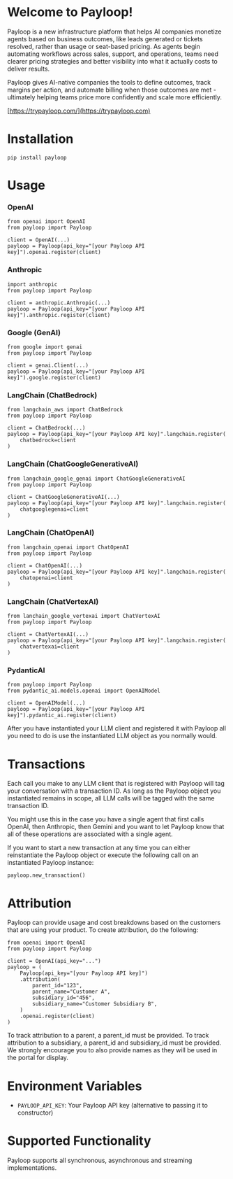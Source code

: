 # Welcome to Payloop!

Payloop is a new infrastructure platform that helps AI companies monetize agents based on business outcomes, like leads generated or tickets resolved, rather than usage or seat-based pricing. As agents begin automating workflows across sales, support, and operations, teams need clearer pricing strategies and better visibility into what it actually costs to deliver results.

Payloop gives AI-native companies the tools to define outcomes, track margins per action, and automate billing when those outcomes are met - ultimately helping teams price more confidently and scale more efficiently.

[https://trypayloop.com/](https://trypayloop.com)

# Installation

    pip install payloop

# Usage

### OpenAI

    from openai import OpenAI
    from payloop import Payloop

    client = OpenAI(...)
    payloop = Payloop(api_key="[your Payloop API key]").openai.register(client)

### Anthropic

    import anthropic
    from payloop import Payloop

    client = anthropic.Anthropic(...)
    payloop = Payloop(api_key="[your Payloop API key]").anthropic.register(client)

### Google (GenAI)

    from google import genai
    from payloop import Payloop

    client = genai.Client(...)
    payloop = Payloop(api_key="[your Payloop API key]").google.register(client)

### LangChain (ChatBedrock)

    from langchain_aws import ChatBedrock
    from payloop import Payloop

    client = ChatBedrock(...)
    payloop = Payloop(api_key="[your Payloop API key]".langchain.register(
        chatbedrock=client
    )

### LangChain (ChatGoogleGenerativeAI)

    from langchain_google_genai import ChatGoogleGenerativeAI
    from payloop import Payloop

    client = ChatGoogleGenerativeAI(...)
    payloop = Payloop(api_key="[your Payloop API key]".langchain.register(
        chatgooglegenai=client
    )

### LangChain (ChatOpenAI)

    from langchain_openai import ChatOpenAI
    from payloop import Payloop

    client = ChatOpenAI(...)
    payloop = Payloop(api_key="[your Payloop API key]".langchain.register(
        chatopenai=client
    )

### LangChain (ChatVertexAI)

    from lanchain_google_vertexai import ChatVertexAI
    from payloop import Payloop

    client = ChatVertexAI(...)
    payloop = Payloop(api_key="[your Payloop API key]".langchain.register(
        chatvertexai=client
    )

### PydanticAI

    from payloop import Payloop
    from pydantic_ai.models.openai import OpenAIModel

    client = OpenAIModel(...)
    payloop = Payloop(api_key="[your Payloop API key]").pydantic_ai.register(client)

After you have instantiated your LLM client and registered it with Payloop all you
need to do is use the instantiated LLM object as you normally would.

# Transactions

Each call you make to any LLM client that is registered with Payloop will tag your conversation with a transaction ID. As long as the Payloop object you instantiated remains in scope, all LLM calls will be tagged with the same transaction ID.

You might use this in the case you have a single agent that first calls OpenAI, then Anthropic, then Gemini and you want to let Payloop know that all of these operations are associated with a single agent.

If you want to start a new transaction at any time you can either reinstantiate the Payloop object or execute the following call on an instantiated Payloop instance:

    payloop.new_transaction()

# Attribution

Payloop can provide usage and cost breakdowns based on the customers that are using your product. To create attribution, do the following:

    from openai import OpenAI
    from payloop import Payloop

    client = OpenAI(api_key="...")
    payloop = (
        Payloop(api_key="[your Payloop API key]")
        .attribution(
            parent_id="123",
            parent_name="Customer A",
            subsidiary_id="456",
            subsidiary_name="Customer Subsidiary B",
        )
        .openai.register(client)
    )

To track attribution to a parent, a parent_id must be provided. To track attribution
to a subsidiary, a parent_id and subsidiary_id must be provided. We strongly encourage
you to also provide names as they will be used in the portal for display.

# Environment Variables

- `PAYLOOP_API_KEY`: Your Payloop API key (alternative to passing it to constructor)

# Supported Functionality

Payloop supports all synchronous, asynchronous and streaming implementations.
